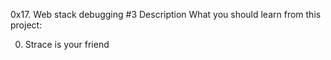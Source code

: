 0x17. Web stack debugging #3
Description
What you should learn from this project:

0. Strace is your friend
